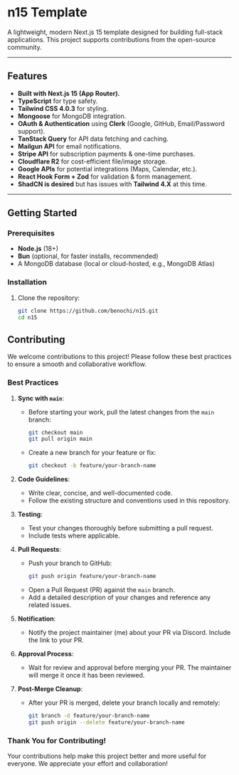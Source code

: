 # n15 Template

A lightweight, modern Next.js 15 template designed for building full-stack applications. This project supports contributions from the open-source community.

---

## Features

- **Built with Next.js 15 (App Router).**
- **TypeScript** for type safety.
- **Tailwind CSS 4.0.3** for styling.
- **Mongoose** for MongoDB integration.
- **OAuth & Authentication** using **Clerk** (Google, GitHub, Email/Password support).
- **TanStack Query** for API data fetching and caching.
- **Mailgun API** for email notifications.
- **Stripe API** for subscription payments & one-time purchases.
- **Cloudflare R2** for cost-efficient file/image storage.
- **Google APIs** for potential integrations (Maps, Calendar, etc.).
- **React Hook Form + Zod** for validation & form management.
- **ShadCN is desired** but has issues with **Tailwind 4.X** at this time.

---

## Getting Started

### Prerequisites

- **Node.js** (18+)
- **Bun** (optional, for faster installs, recommended)
- A MongoDB database (local or cloud-hosted, e.g., MongoDB Atlas)

### Installation

1. Clone the repository:
   ```bash
   git clone https://github.com/benochi/n15.git
   cd n15
   ```

## Contributing

We welcome contributions to this project! Please follow these best practices to ensure a smooth and collaborative workflow.

### Best Practices

1. **Sync with `main`**:

   - Before starting your work, pull the latest changes from the `main` branch:
     ```bash
     git checkout main
     git pull origin main
     ```
   - Create a new branch for your feature or fix:
     ```bash
     git checkout -b feature/your-branch-name
     ```

2. **Code Guidelines**:

   - Write clear, concise, and well-documented code.
   - Follow the existing structure and conventions used in this repository.

3. **Testing**:

   - Test your changes thoroughly before submitting a pull request.
   - Include tests where applicable.

4. **Pull Requests**:

   - Push your branch to GitHub:
     ```bash
     git push origin feature/your-branch-name
     ```
   - Open a Pull Request (PR) against the `main` branch.
   - Add a detailed description of your changes and reference any related issues.

5. **Notification**:

   - Notify the project maintainer (me) about your PR via Discord. Include the link to your PR.

6. **Approval Process**:

   - Wait for review and approval before merging your PR. The maintainer will merge it once it has been reviewed.

7. **Post-Merge Cleanup**:
   - After your PR is merged, delete your branch locally and remotely:
     ```bash
     git branch -d feature/your-branch-name
     git push origin --delete feature/your-branch-name
     ```

### Thank You for Contributing!

Your contributions help make this project better and more useful for everyone. We appreciate your effort and collaboration!

